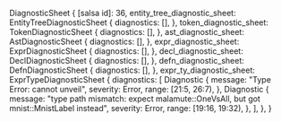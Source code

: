 DiagnosticSheet {
    [salsa id]: 36,
    entity_tree_diagnostic_sheet: EntityTreeDiagnosticSheet {
        diagnostics: [],
    },
    token_diagnostic_sheet: TokenDiagnosticSheet {
        diagnostics: [],
    },
    ast_diagnostic_sheet: AstDiagnosticSheet {
        diagnostics: [],
    },
    expr_diagnostic_sheet: ExprDiagnosticSheet {
        diagnostics: [],
    },
    decl_diagnostic_sheet: DeclDiagnosticSheet {
        diagnostics: [],
    },
    defn_diagnostic_sheet: DefnDiagnosticSheet {
        diagnostics: [],
    },
    expr_ty_diagnostic_sheet: ExprTypeDiagnosticSheet {
        diagnostics: [
            Diagnostic {
                message: "Type Error: cannot unveil",
                severity: Error,
                range: [21:5, 26:7),
            },
            Diagnostic {
                message: "type path mismatch: expect malamute::OneVsAll, but got mnist::MnistLabel instead",
                severity: Error,
                range: [19:16, 19:32),
            },
        ],
    },
}